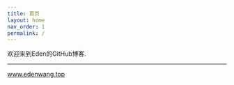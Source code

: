 ```yaml
---
title: 首页
layout: home
nav_order: 1
permalink: /
---
```


欢迎来到Eden的GitHub博客.

----

www.edenwang.top
